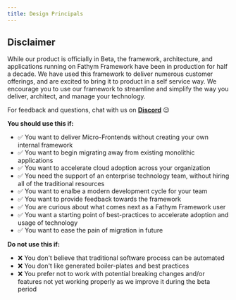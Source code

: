 ```yaml
---
title: Design Principals
---
```


## Disclaimer

While our product is officially in Beta, the framework, architecture, and applications running on Fathym Framework have been in production for half a decade.  We have used this framework to deliver numerous customer offerings, and are excited to bring it to product in a self service way.  We encourage you to use our framework to streamline and simplify the way you deliver, architect, and manage your technology.

For feedback and questions, chat with us on [**Discord**](https://discordapp.com/invite/lcu) :wink:

**You should use this if:**

- :white_check_mark: You want to deliver Micro-Frontends without creating your own internal framework
- :white_check_mark: You want to begin migrating away from existing monolithic applications
- :white_check_mark: You want to accelerate cloud adoption across your organization
- :white_check_mark: You need the support of an enterprise technology team, without hiring all of the traditional resources
- :white_check_mark: You want to enalbe a modern development cycle for your team
- :white_check_mark: You want to provide feedback towards the framework
- :white_check_mark: You are curious about what comes next as a Fathym Framework user
- :white_check_mark: You want a starting point of best-practices to accelerate adoption and usage of technology 
- :white_check_mark: You want to ease the pain of migration in future

**Do not use this if:**

- :x: You don't believe that traditional software process can be automated
- :x: You don't like generated boiler-plates and best practices
- :x: You prefer not to work with potential breaking changes and/or features not yet working properly as we improve it during the beta period
